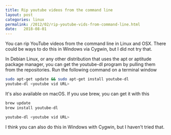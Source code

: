 ```yaml
---
title: Rip youtube videos from the command line
layout: post
categories: linux
permalink: /2012/02/rip-youtube-vids-from-command-line.html
date:   2018-08-01 
---
```


You can rip YouTube videos from the command line in Linux and OSX. There could be ways to do this in Windows via Cygwin, but I did not try that.

In Debian Linux, or any other distribution that uses the apt or aptitude package manager, you can get the youtube-dl program by pulling them from the repositories. Run the following command on a terminal window

```bash
sudo apt-get update && sudo apt-get install youtube-dl
youtube-dl <youtube vid URL>

```

It's also available on macOS. If you use brew, you can get it with this

```bash
brew update
brew install youtube-dl

youtube-dl <youtube vid URL>
```

I think you can also do this in Windows with Cygwin, but I haven't tried that.
 
